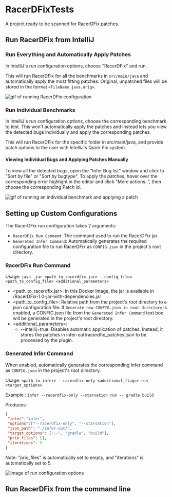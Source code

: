 # RacerDFixTests
A project ready to be scanned for RacerDFix patches.

## Run RacerDFix from IntelliJ
### Run Everything and Automatically Apply Patches

In IntelliJ's run configuration options, choose "RacerDFix" and run.

This will run RacerDFix for all the benchmarks in `src/main/java` and automatically apply the most fitting patches. Original, unpatched files will be stored in the format `<FileName.java.orig>`.

![gif of running RacerDFix configuration](https://i.imgur.com/z2UpFco.gif)

### Run Individual Benchmarks

In IntelliJ's run configuration options, choose the corresponding benchmark to test. This won't automatically apply the patches and instead lets you view the detected bugs individually and apply the corresponding patches.

This will run RacerDFix for the specific folder in src/main/java, and provide patch options to the user with IntelliJ's Quick Fix system.

#### Viewing Individual Bugs and Applying Patches Manually

To view all the detected bugs, open the "Infer Bug list" window and click to "Sort by file" or "Sort by bugtype". To apply the patches, hover over the corresponding error highlight in the editor and click "More actions..", then choose the corresponding Patch id.


![gif of running an individual benchmark and applying a patch](https://i.imgur.com/lbYcEXv.gif)

## Setting up Custom Configurations
The RacerDFix run configuration takes 2 arguments:
* `RacerDFix Run Command`: The command used to run the RacerDFix jar.
* `Generated Infer Command`: Automatically generates the required configuration file to run RacerDFix as `CONFIG.json` in the project's root directory.

### RacerDFix Run Command
Usage:
`java -jar <path_to_racerdfix.jar> --config_file=<path_to_config_file> <additional_parameters>`
* <path_to_racerdfix.jar>: In this Docker Image, the jar is available in /RacerDFix-1.0-jar-with-dependencies.jar
* <path_to_config_file>: Relative path from the project's root directory to a json configuration file. If `Generate new CONFIG.json in root directory` is enabled, a CONFIG.json file from the `Generated Infer Command` text box will be generated in the project's root directory.
* <additional_parameters>: 
  * --intellij=true: Disables automatic application of patches. Instead, it stores the patches in infer-out/racerdfix_patches.json to be processed by the plugin.
  
### Generated Infer Command
When enabled, automatically generates the corresponding Infer command as `CONFIG.json` in the project's root directory.

Usage:
`<path_to_infer> --racerdfix-only <additional_flags> run -- <target_options>`

Example : `infer --racerdfix-only --starvation run -- gradle build`

Produces: 
```json
{
 "infer":"infer",
 "options":["--racerdfix-only", "--starvation"],
 "json_path": "./infer-out/",
 "target_options": ["--", "gradle", "build"],
 "prio_files": [],
 "iterations": 5
}
```
Note: "prio_files" is automatically set to empty, and "iterations" is automatically set to 5.


![image of run configuration options](https://imgur.com/VvAvo6L.png)

## Run RacerDFix from the command line
